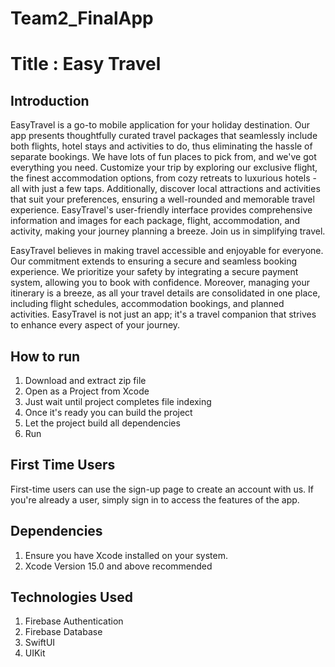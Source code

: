 # Team2_FinalApp

# Title : Easy Travel

## Introduction

EasyTravel is a go-to mobile application for your holiday destination. Our app presents thoughtfully curated travel packages that seamlessly include both flights, hotel stays and activities to do, thus eliminating the hassle of separate bookings. We have lots of fun places to pick from, and we've got everything you need. Customize your trip by exploring our exclusive flight, the finest accommodation options, from cozy retreats to luxurious hotels - all with just a few taps. Additionally, discover local attractions and activities that suit your preferences, ensuring a well-rounded and memorable travel experience. EasyTravel's user-friendly interface provides comprehensive information and images for each package, flight, accommodation, and activity, making your journey planning a breeze. Join us in simplifying travel.

EasyTravel believes in making travel accessible and enjoyable for everyone. Our commitment extends to ensuring a secure and seamless booking experience. We prioritize your safety by integrating a secure payment system, allowing you to book with confidence. Moreover, managing your itinerary is a breeze, as all your travel details are consolidated in one place, including flight schedules, accommodation bookings, and planned activities. EasyTravel is not just an app; it's a travel companion that strives to enhance every aspect of your journey. 


## How to run

1. Download and extract zip file
2. Open as a Project from Xcode
3. Just wait until project completes file indexing
4. Once it's ready you can build the project 
5. Let the project build all dependencies
5. Run

## First Time Users

First-time users can use the sign-up page to create an account with us. If you're already a user, simply sign in to access the features of the app.

## Dependencies

1. Ensure you have Xcode installed on your system.
2. Xcode Version 15.0 and above recommended

## Technologies Used

1. Firebase Authentication
2. Firebase Database
3. SwiftUI
4. UIKit

